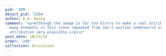 ```yaml
---
pid: '300'
object_pid: '3264'
author: E.A. Honig
comment: "<p>Although the image is far too blurry to make a real attribution, the
  many elements in this scene repeated from Jan's earlier underworld scenes make the
  attribution very plausible.</p>\n"
post_date: 10/23/14
order: '299'
collection: discussion
---
```

